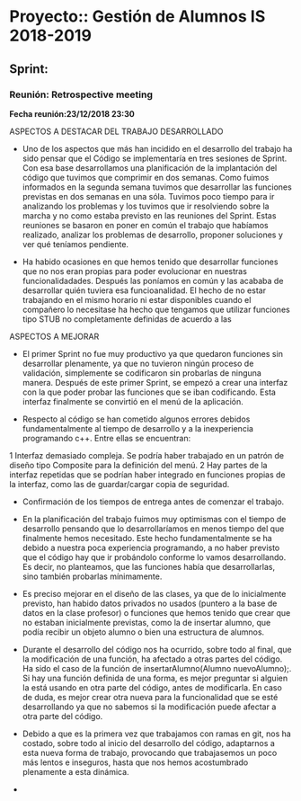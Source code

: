 # Proyecto:: **Gestión de Alumnos IS 2018-2019**
 
## Sprint:

### Reunión: Retrospective meeting

**Fecha reunión:23/12/2018 23:30**

ASPECTOS A DESTACAR DEL TRABAJO DESARROLLADO

* Uno de los aspectos que más han incidido en el desarrollo del trabajo ha sido pensar que el Código se implementaría en tres sesiones de Sprint. Con esa base desarrollamos una planificación 
de la implantación del código que tuvimos que comprimir en dos semanas. Como fuimos informados en la segunda semana tuvimos que desarrollar las funciones previstas en dos semanas en una sóla. 
Tuvimos poco tiempo para ir analizando los problemas y los tuvimos que ir resolviendo sobre la marcha y no como estaba previsto en las reuniones del Sprint. Estas reuniones se basaron en poner en común el trabajo que habíamos realizado, analizar los problemas de desarrollo, proponer soluciones  y ver qué teníamos pendiente.

* Ha habido ocasiones en que hemos tenido que desarrollar funciones que no nos eran propias para poder evolucionar en nuestras funcionalidadades. Después las poníamos en común y las acababa de
desarrollar quién tuviera esa funcioanalidad. El hecho de no estar trabajando en el mismo horario ni estar disponibles cuando el compañero lo necesitase ha hecho que tengamos que utilizar funciones tipo STUB no completamente definidas de acuerdo a las 

ASPECTOS A MEJORAR

* El primer Sprint no fue muy productivo ya que quedaron funciones sin desarrollar plenamente, ya que no tuvieron ningún proceso de validación, simplemente se codificaron sin probarlas de ninguna manera. Después de este primer Sprint, se empezó a crear una interfaz con la que poder probar las funciones que se iban codificando. Esta interfaz finalmente se convirtió en el menú de la aplicación.

* Respecto al código se han cometido algunos errores debidos fundamentalmente al tiempo de desarrollo y a la inexperiencia programando c++. Entre ellas se encuentran:

1 Interfaz demasiado compleja. Se podría haber trabajado en un patrón de diseño tipo Composite para la definición del menú.
2 Hay partes de la interfaz repetidas que se podrían haber integrado en funciones propias de la interfaz, como las de guardar/cargar copia de seguridad.

* Confirmación de los tiempos de entrega antes de comenzar el trabajo.

* En la planificación del trabajo fuimos muy optimismas con el tiempo de desarrollo pensando que lo desarrollaríamos en menos tiempo del que finalmente hemos necesitado. 
Este hecho fundamentalmente se ha debido a nuestra poca experiencia programando, a no haber previsto que el código hay que ir probándolo conforme lo  vamos desarrollando. Es decir, no planteamos, que las funciones había que desarrollarlas, sino también probarlas mínimamente.

* Es preciso mejorar en el diseño de las clases, ya que de lo inicialmente previsto, han habido datos privados no usados (puntero a la base de datos en la clase profesor) o funciones que hemos tenido que crear que no estaban inicialmente previstas, como la de insertar alumno, que podía recibir un objeto alumno o bien una estructura de alumnos.

* Durante el desarrollo del código nos ha ocurrido, sobre todo al final, que la modificación de una función, ha afectado a otras partes del código. Ha sido el caso de la función de insertarAlumno(Alumno nuevoAlumno);. Si hay una función definida de una forma, es mejor preguntar si alguien la está usando en otra parte del código, antes de modificarla. En caso de duda, es mejor crear otra nueva para la funcionalidad que se esté desarrollando ya que no sabemos si la modificación puede afectar a otra parte del código.

* Debido a que es la primera vez que trabajamos con ramas en git, nos ha costado, sobre todo al inicio del desarrollo del código, adaptarnos a esta nueva forma de trabajo, provocando que trabajasemos un poco más lentos e inseguros, hasta que nos hemos acostumbrado plenamente a esta dinámica.

* 